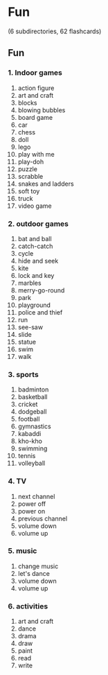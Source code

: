 # Fun
(6 subdirectories, 62 flashcards)

## Fun

### 1. Indoor games

1. action figure
2. art and craft
3. blocks
4. blowing bubbles
5. board game
6. car
7. chess
8. doll
9. lego
10. play with me
11. play-doh
12. puzzle
13. scrabble
14. snakes and ladders
15. soft toy
16. truck
17. video game


### 2. outdoor games

1. bat and ball
2. catch-catch
3. cycle
4. hide and seek
5. kite
6. lock and key
7. marbles
8. merry-go-round
9. park
10. playground
11. police and thief
12. run
13. see-saw
14. slide
15. statue
16. swim
17. walk


### 3. sports

1. badminton
2. basketball
3. cricket
4. dodgeball
5. football
6. gymnastics
7. kabaddi
8. kho-kho
9. swimming
10. tennis
11. volleyball


### 4. TV

1. next channel
2. power off
3. power on
4. previous channel
5. volume down
6. volume up


### 5. music

1. change music
2. let's dance
3. volume down
4. volume up


### 6. activities

1. art and craft
2. dance
3. drama
4. draw
5. paint
6. read
7. write
